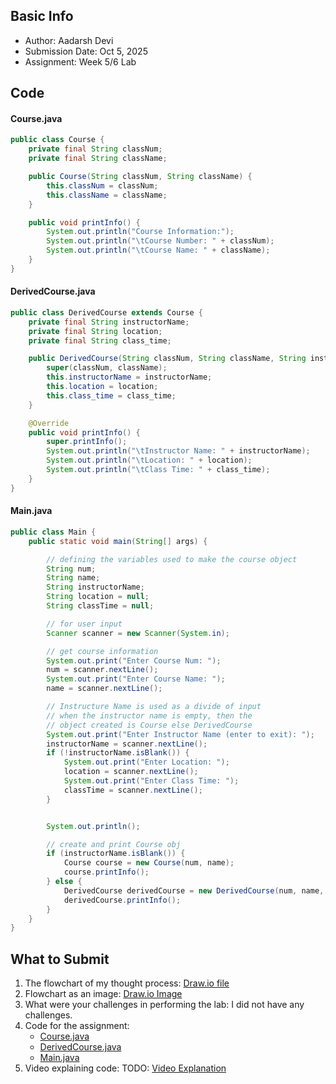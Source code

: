 ## Basic Info
- Author: Aadarsh Devi
- Submission Date: Oct 5, 2025
- Assignment: Week 5/6 Lab

## Code
#### Course.java
```java
public class Course {
    private final String classNum;
    private final String className;

    public Course(String classNum, String className) {
        this.classNum = classNum;
        this.className = className;
    }

    public void printInfo() {
        System.out.println("Course Information:");
        System.out.println("\tCourse Number: " + classNum);
        System.out.println("\tCourse Name: " + className);
    }
}
```

#### DerivedCourse.java
```java
public class DerivedCourse extends Course {
    private final String instructorName;
    private final String location;
    private final String class_time;

    public DerivedCourse(String classNum, String className, String instructorName, String location, String class_time) {
        super(classNum, className);
        this.instructorName = instructorName;
        this.location = location;
        this.class_time = class_time;
    }

    @Override
    public void printInfo() {
        super.printInfo();
        System.out.println("\tInstructor Name: " + instructorName);
        System.out.println("\tLocation: " + location);
        System.out.println("\tClass Time: " + class_time);
    }
}
```

#### Main.java
```java
public class Main {
    public static void main(String[] args) {

        // defining the variables used to make the course object
        String num;
        String name;
        String instructorName;
        String location = null;
        String classTime = null;

        // for user input
        Scanner scanner = new Scanner(System.in);

        // get course information
        System.out.print("Enter Course Num: ");
        num = scanner.nextLine();
        System.out.print("Enter Course Name: ");
        name = scanner.nextLine();

        // Instructure Name is used as a divide of input
        // when the instructor name is empty, then the
        // object created is Course else DerivedCourse
        System.out.print("Enter Instructor Name (enter to exit): ");
        instructorName = scanner.nextLine();
        if (!instructorName.isBlank()) {
            System.out.print("Enter Location: ");
            location = scanner.nextLine();
            System.out.print("Enter Class Time: ");
            classTime = scanner.nextLine();
        }


        System.out.println();

        // create and print Course obj
        if (instructorName.isBlank()) {
            Course course = new Course(num, name);
            course.printInfo();
        } else {
            DerivedCourse derivedCourse = new DerivedCourse(num, name, instructorName, location, classTime);
            derivedCourse.printInfo();
        }
    }
}
```



## What to Submit
1. The flowchart of my thought process: [Draw.io file](derived_classes_flowchart.drawio)
2. Flowchart as an image: [Draw.io Image](derived_classes_flowchart_image.png)
3. What were your challenges in performing the lab: I did not have any challenges.
5. Code for the assignment:
   - [Course.java](Course.java)
   - [DerivedCourse.java](DerivedCourse.java)
   - [Main.java](Main.java)
7. Video explaining code: TODO: [Video Explanation](link)
